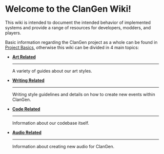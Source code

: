 # Welcome to the ClanGen Wiki! 

This wiki is intended to document the intended behavior of implemented systems and provide a range of resources for developers, modders, and players. 

Basic information regarding the ClanGen project as a whole can be found in [Project Basics](project-basics/index.md), otherwise this wiki can be divided in 4 main topics:

<div class="grid cards" markdown>

- __[Art Related](art/index.md)__

    ---

    A variety of guides about our art styles.

    

- __[Writing Related](writing/index.md)__

    ---

    Writing style guidelines and details on how to create new events within ClanGen.

- __[Code Related](code/index.md)__

    ---

    Information about our codebase itself.

- __[Audio Related](audio/index.md)__

    ---

    Information about creating new audio for ClanGen.

</div>




